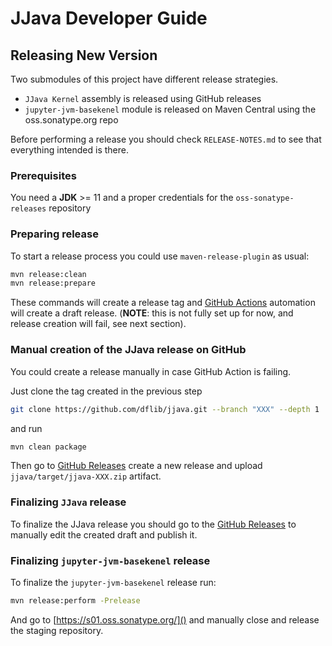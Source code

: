 # JJava Developer Guide

## Releasing New Version

Two submodules of this project have different release strategies.

- `JJava Kernel` assembly is released using GitHub releases
- `jupyter-jvm-basekenel` module is released on Maven Central using the oss.sonatype.org repo

Before performing a release you should check `RELEASE-NOTES.md` to see that everything intended is there.

### Prerequisites

You need a **JDK** >= 11 and a proper credentials for the `oss-sonatype-releases` repository

### Preparing release

To start a release process you could use `maven-release-plugin` as usual:

```bash
mvn release:clean
mvn release:prepare
```

These commands will create a release tag and [GitHub Actions](https://github.com/dflib/jjava/actions/workflows/release.yml) automation will create a draft release.
(**NOTE**: this is not fully set up for now, and release creation will fail, see next section).

### Manual creation of the JJava release on GitHub

You could create a release manually in case GitHub Action is failing.

Just clone the tag created in the previous step

```bash
git clone https://github.com/dflib/jjava.git --branch "XXX" --depth 1
```
and run
```bash
mvn clean package
```

Then go to [GitHub Releases](https://github.com/dflib/jjava/releases) create a new release and upload `jjava/target/jjava-XXX.zip` artifact.

### Finalizing `JJava` release

To finalize the JJava release you should go to the [GitHub Releases](https://github.com/dflib/jjava/releases) to manually edit the created draft and publish it.

### Finalizing `jupyter-jvm-basekenel` release

To finalize the `jupyter-jvm-basekenel` release run:

```bash
mvn release:perform -Prelease
```

And go to [https://s01.oss.sonatype.org/]() and manually close and release the staging repository.
